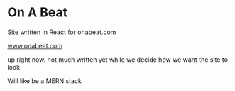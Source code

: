 # On A Beat

Site written in React for onabeat.com

www.onabeat.com

up right now. not much written yet while we decide how we want the site to look

Will like be a MERN stack
